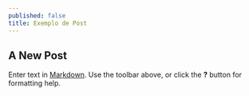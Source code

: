 ```yaml
---
published: false
title: Exemplo de Post
---
```

## A New Post

Enter text in [Markdown](http://daringfireball.net/projects/markdown/). Use the toolbar above, or click the **?** button for formatting help.
